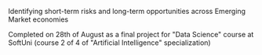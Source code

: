 Identifying short-term risks and long-term opportunities across Emerging Market economies

Completed on 28th of August as a final project for "Data Science" course at SoftUni 
(course 2 of 4 of "Artificial Intelligence" specialization)

